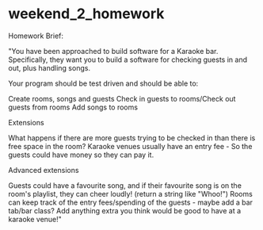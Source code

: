 # weekend_2_homework

Homework Brief: 

"You have been approached to build software for a Karaoke bar. Specifically, they want you to build a software for checking guests in and out, plus handling songs.

Your program should be test driven and should be able to:

Create rooms, songs and guests
Check in guests to rooms/Check out guests from rooms
Add songs to rooms

Extensions

What happens if there are more guests trying to be checked in than there is free space in the room?
Karaoke venues usually have an entry fee - So the guests could have money so they can pay it.

Advanced extensions

Guests could have a favourite song, and if their favourite song is on the room's playlist, they can cheer loudly! (return a string like "Whoo!")
Rooms can keep track of the entry fees/spending of the guests - maybe add a bar tab/bar class?
Add anything extra you think would be good to have at a karaoke venue!"
